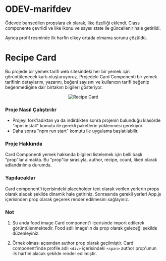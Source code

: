 # ODEV-marifdev

Ödevde bahsedilen propslara ek olarak, like özelliği eklendi. Class componente çevrildi ve like ikonu ve sayısı state ile güncellenir hale getirildi.

Ayrıca profil resminde ilk harfin dikey ortada olmama sorunu çözüldü.

# Recipe Card

Bu projede bir yemek tarifi web sitesindeki her bir yemek için görüntülenecek kartı oluşturuyoruz. Projedeki Card Componenti bir yemek tarifinin detaylarını, yazarını, beğeni sayısını ve kullanıcın tarifi beğenip beğenmediğine dair birtakım bilgileri gösteriyor.

<p align="center">
  <img src="recipe-card.png" alt="Recipe Card"/>
</p>

### Proje Nasıl Çalıştırılır

- Projeyi fork'ladıktan ya da indirdikten sonra projenin bulunduğu klasörde "npm install" komutu ile gerekli paketlerin yüklenmesi gerekiyor.
- Daha sonra "npm run start" komutu ile uygulama başlatılabilir.

### Proje Hakkında

Card Componenti yemek hakkında bilgileri listelemek için belli başlı "prop"lar almakta.
Bu "prop"lar sırasıyla, author, recipe, count, liked olarak adlandırılmış durumda.

### Yapılacaklar

Card component'i içerisindeki placeholder text olarak verilen yerlerin props olarak alacak şekilde dinamik hale getiriniz. Sonrasında gerekli yerleri App.js içerisinden prop olarak geçerek render edilmesini sağlayınız.

### Not

1. Şu anda food image Card component'i içerisinde import edilerek görüntülenmektedir. Food adlı image'ın da prop olarak geleceği şekilde düzenleyiniz.

2. Örnek olması açısından author prop olarak geçilmiştir. Card component'inde profile adlı `<div>` içerisindeki `<span>` author prop'unun ilk harfini alacak şekilde render edilmiştir.
